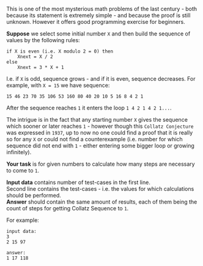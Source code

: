 <!-- #Collatz Sequence -->
This is one of the most mysterious math problems of the last century - both because its statement is extremely simple -
and because the proof is still unknown. However it offers good programming exercise for beginners.

**Suppose** we select some initial number `X` and then build the sequence of values by the following rules:

    if X is even (i.e. X modulo 2 = 0) then
	    Xnext = X / 2
	else
	    Xnext = 3 * X + 1

I.e. if `X` is odd, sequence grows - and if it is even, sequence decreases. For example, with `X = 15` we have sequence:

    15 46 23 70 35 106 53 160 80 40 20 10 5 16 8 4 2 1
	
After the sequence reaches `1` it enters the loop `1 4 2 1 4 2 1...`.

The intrigue is in the fact that any starting number `X` gives the sequence which sooner or later reaches `1` - however
though this `Collatz Conjecture` was expressed in `1937`, up to now no one could find a proof that it is really so for
any `X` or could not find a counterexample (i.e. number for which sequence did not end with `1` - either entering some
bigger loop or growing infinitely).

**Your task** is for given numbers to calculate how many steps are necessary to come to `1`.

**Input data** contains number of test-cases in the first line.  
Second line contains the test-cases - i.e. the values for which calculations should be performed.  
**Answer** should contain the same amount of results, each of them being the count of steps for getting Collatz
Sequence to `1`.

For example:

    input data:
	3
	2 15 97
	
	answer:
	1 17 118
